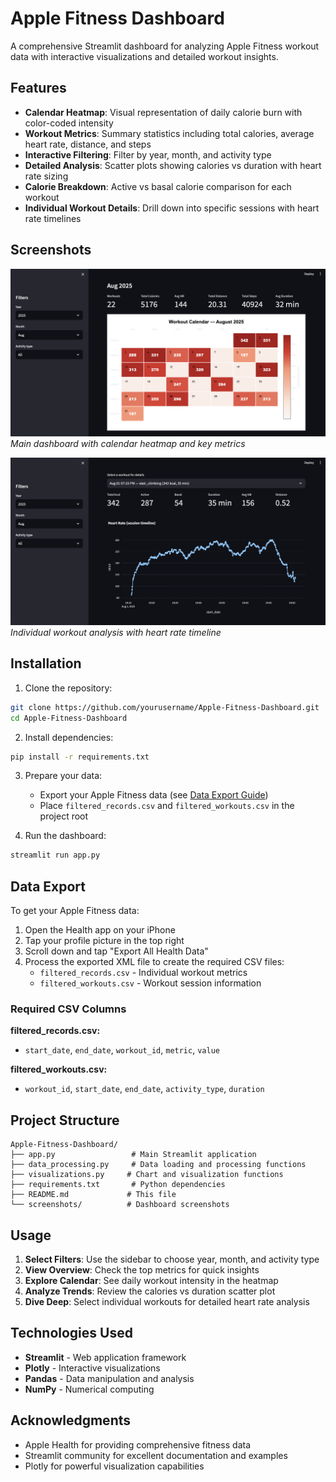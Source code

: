 # Apple Fitness Dashboard

A comprehensive Streamlit dashboard for analyzing Apple Fitness workout data with interactive visualizations and detailed workout insights.

## Features

- **Calendar Heatmap**: Visual representation of daily calorie burn with color-coded intensity
- **Workout Metrics**: Summary statistics including total calories, average heart rate, distance, and steps
- **Interactive Filtering**: Filter by year, month, and activity type
- **Detailed Analysis**: Scatter plots showing calories vs duration with heart rate sizing
- **Calorie Breakdown**: Active vs basal calorie comparison for each workout
- **Individual Workout Details**: Drill down into specific sessions with heart rate timelines

## Screenshots

![Dashboard Overview](screenshots/dashboard_overview.png)
*Main dashboard with calendar heatmap and key metrics*

![Workout Details](screenshots/workout_details.png)
*Individual workout analysis with heart rate timeline*

## Installation

1. Clone the repository:
```bash
git clone https://github.com/yourusername/Apple-Fitness-Dashboard.git
cd Apple-Fitness-Dashboard
```

2. Install dependencies:
```bash
pip install -r requirements.txt
```

3. Prepare your data:
   - Export your Apple Fitness data (see [Data Export Guide](#data-export))
   - Place `filtered_records.csv` and `filtered_workouts.csv` in the project root

4. Run the dashboard:
```bash
streamlit run app.py
```

## Data Export

To get your Apple Fitness data:

1. Open the Health app on your iPhone
2. Tap your profile picture in the top right
3. Scroll down and tap "Export All Health Data"
4. Process the exported XML file to create the required CSV files:
   - `filtered_records.csv` - Individual workout metrics
   - `filtered_workouts.csv` - Workout session information

### Required CSV Columns

**filtered_records.csv:**
- `start_date`, `end_date`, `workout_id`, `metric`, `value`

**filtered_workouts.csv:**
- `workout_id`, `start_date`, `end_date`, `activity_type`, `duration`

## Project Structure

```
Apple-Fitness-Dashboard/
├── app.py                 # Main Streamlit application
├── data_processing.py     # Data loading and processing functions
├── visualizations.py     # Chart and visualization functions
├── requirements.txt       # Python dependencies
├── README.md             # This file
└── screenshots/          # Dashboard screenshots
```

## Usage

1. **Select Filters**: Use the sidebar to choose year, month, and activity type
2. **View Overview**: Check the top metrics for quick insights
3. **Explore Calendar**: See daily workout intensity in the heatmap
4. **Analyze Trends**: Review the calories vs duration scatter plot
5. **Dive Deep**: Select individual workouts for detailed heart rate analysis

## Technologies Used

- **Streamlit** - Web application framework
- **Plotly** - Interactive visualizations
- **Pandas** - Data manipulation and analysis
- **NumPy** - Numerical computing


## Acknowledgments

- Apple Health for providing comprehensive fitness data
- Streamlit community for excellent documentation and examples
- Plotly for powerful visualization capabilities
